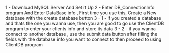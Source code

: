 1 - Download MySQL Server And Set it Up
2 - Enter DB_ConnectionInfo program And Enter DataBase info , First time you use this, Create a New database
with the create database button
3 - 1 - if you created a database and thats the one you wanna use, then you are good to go
use the ClientDB program to enter your clients info and store its data
3 - 2 - if you wanna connect to another database , use the submit data button after filling the fields with the
database info you want to connect to then proceed to using ClientDB program